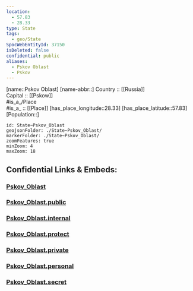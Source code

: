 ```yaml
---
location:
  - 57.83
  - 28.33
type: State
tags:
  - geo/State
SpocWebEntityId: 37150
isDeleted: false
confidential: public
aliases:
  - Pskov Oblast
  - Pskov
---
```

[name::Pskov Oblast] 
[name-abbr::] 
Country :: [[Russia]]  
Capital :: [[Pskow]]  
#is_a_/Place  
#is_a_ :: [[Place]] 
[has_place_longitude::28.33] 
[has_place_latitude::57.83] 
[Population::] 



```leaflet
id: State~Pskov_Oblast
geojsonFolder: ./State~Pskov_Oblast/
markerFolder: ./State~Pskov_Oblast/
zoomFeatures: true 
minZoom: 4 
maxZoom: 18
```


## Confidential Links & Embeds: 

### [Pskov_Oblast](/_Standards/Earth/Continent/Europe/Europe~East/Russia/Russia~NorthWest/Pskov_Oblast.md) 

### [Pskov_Oblast.public](/_public/Earth/Continent/Europe/Europe~East/Russia/Russia~NorthWest/Pskov_Oblast.public.md) 

### [Pskov_Oblast.internal](/_internal/Earth/Continent/Europe/Europe~East/Russia/Russia~NorthWest/Pskov_Oblast.internal.md) 

### [Pskov_Oblast.protect](/_protect/Earth/Continent/Europe/Europe~East/Russia/Russia~NorthWest/Pskov_Oblast.protect.md) 

### [Pskov_Oblast.private](/_private/Earth/Continent/Europe/Europe~East/Russia/Russia~NorthWest/Pskov_Oblast.private.md) 

### [Pskov_Oblast.personal](/_personal/Earth/Continent/Europe/Europe~East/Russia/Russia~NorthWest/Pskov_Oblast.personal.md) 

### [Pskov_Oblast.secret](/_secret/Earth/Continent/Europe/Europe~East/Russia/Russia~NorthWest/Pskov_Oblast.secret.md)

